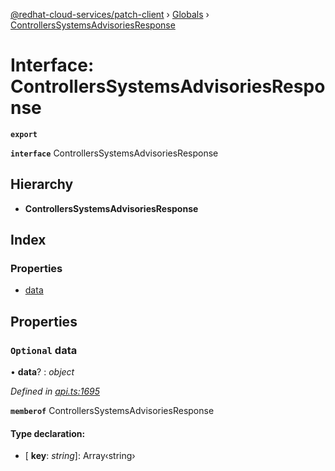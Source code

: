 [@redhat-cloud-services/patch-client](../README.md) › [Globals](../globals.md) › [ControllersSystemsAdvisoriesResponse](controllerssystemsadvisoriesresponse.md)

# Interface: ControllersSystemsAdvisoriesResponse

**`export`** 

**`interface`** ControllersSystemsAdvisoriesResponse

## Hierarchy

* **ControllersSystemsAdvisoriesResponse**

## Index

### Properties

* [data](controllerssystemsadvisoriesresponse.md#optional-data)

## Properties

### `Optional` data

• **data**? : *object*

*Defined in [api.ts:1695](https://github.com/RedHatInsights/javascript-clients.gi/blob/2c41ef32/packages/patch/api.ts#L1695)*

**`memberof`** ControllersSystemsAdvisoriesResponse

#### Type declaration:

* \[ **key**: *string*\]: Array‹string›
